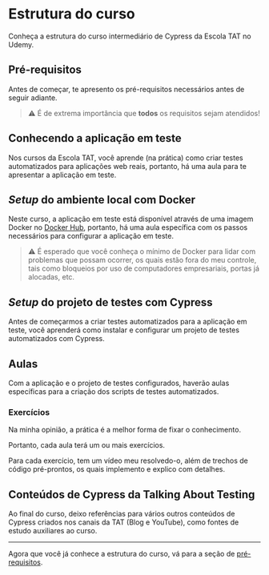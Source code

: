 # Estrutura do curso

Conheça a estrutura do curso intermediário de Cypress da Escola TAT no Udemy.

## Pré-requisitos

Antes de começar, te apresento os pré-requisitos necessários antes de seguir adiante.

> ⚠️  É de extrema importância que **todos** os requisitos sejam atendidos!

## Conhecendo a aplicação em teste

Nos cursos da Escola TAT, você aprende (na prática) como criar testes automatizados para aplicações web reais, portanto, há uma aula para te apresentar a aplicação em teste.

## _Setup_ do ambiente local com Docker

Neste curso, a aplicação em teste está disponível através de uma imagem Docker no [Docker Hub](https://hub.docker.com/), portanto, há uma aula específica com os passos necessários para configurar a aplicação em teste.

> ⚠️ É esperado que você conheça o mínimo de Docker para lidar com problemas que possam ocorrer, os quais estão fora do meu controle, tais como bloqueios por uso de computadores empresariais, portas já alocadas, etc.

## _Setup_ do projeto de testes com Cypress

Antes de começarmos a criar testes automatizados para a aplicação em teste, você aprenderá como instalar e configurar um projeto de testes automatizados com Cypress.

## Aulas

Com a aplicação e o projeto de testes configurados, haverão aulas específicas para a criação dos scripts de testes automatizados.

### Exercícios

Na minha opinião, a prática é a melhor forma de fixar o conhecimento.

Portanto, cada aula terá um ou mais exercícios.

Para cada exercício, tem um vídeo meu resolvedo-o, além de trechos de código pré-prontos, os quais implemento e explico com detalhes.

## Conteúdos de Cypress da Talking About Testing

Ao final do curso, deixo referências para vários outros conteúdos de Cypress criados nos canais da TAT (Blog e YouTube), como fontes de estudo auxiliares ao curso.

___

Agora que você já conhece a estrutura do curso, vá para a seção de [pré-requisitos](./_pre-requirements_.md).
